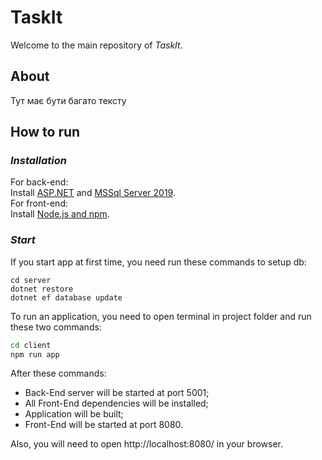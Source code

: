 # TaskIt
Welcome to the main repository of _TaskIt_.

## About
Тут має бути багато тексту 

## How to run
### _Installation_
For back-end:                 
Install [ASP.NET](https://dotnet.microsoft.com/download/dotnet/3.1) 
and [MSSql Server 2019](https://www.microsoft.com/en-us/sql-server/sql-server-downloads).                           
For front-end:                                         
Install [Node.js and npm](https://nodejs.org/en/).
### _Start_
If you start app at first time, you need run these commands to setup db:
```
cd server
dotnet restore
dotnet ef database update
```
To run an application, you need to open terminal in project folder and run these two commands:
```sh
cd client
npm run app
```
After these commands:
- Back-End server will be started at port 5001;
- All Front-End dependencies will be installed;
- Application will be built;
- Front-End will be started at port 8080.

Also, you will need to open http://localhost:8080/ in your browser.


